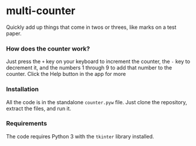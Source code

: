 # multi-counter
Quickly add up things that come in twos or threes, like marks on a test paper.

### How does the counter work?

Just press the `+` key on your keyboard to increment the counter, the `-` key to decrement it, and the numbers 1 through 9 to add that number to the counter. Click the Help button in the app for more

### Installation

All the code is in the standalone `counter.pyw` file. Just clone the repository, extract the files, and run it.

### Requirements

The code requires Python 3 with the `tkinter` library installed.
